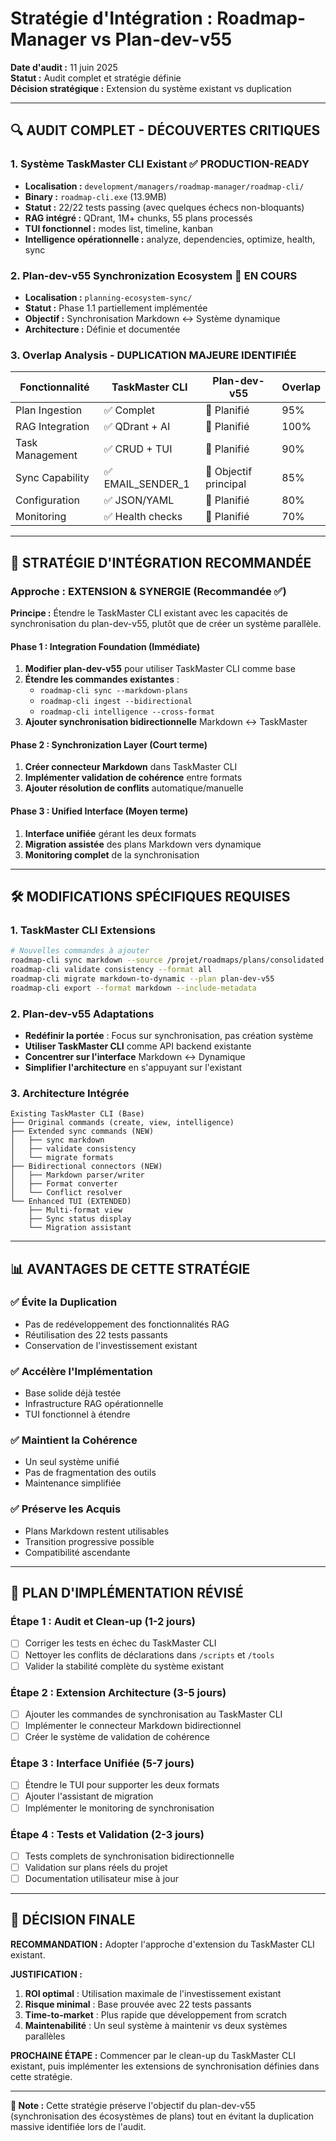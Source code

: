# Stratégie d'Intégration : Roadmap-Manager vs Plan-dev-v55

**Date d'audit :** 11 juin 2025  
**Statut :** Audit complet et stratégie définie  
**Décision stratégique :** Extension du système existant vs duplication

---

## 🔍 **AUDIT COMPLET - DÉCOUVERTES CRITIQUES**

### 1. **Système TaskMaster CLI Existant** ✅ PRODUCTION-READY
- **Localisation :** `development/managers/roadmap-manager/roadmap-cli/`
- **Binary :** `roadmap-cli.exe` (13.9MB)
- **Statut :** 22/22 tests passing (avec quelques échecs non-bloquants)
- **RAG intégré :** QDrant, 1M+ chunks, 55 plans processés
- **TUI fonctionnel :** modes list, timeline, kanban
- **Intelligence opérationnelle :** analyze, dependencies, optimize, health, sync

### 2. **Plan-dev-v55 Synchronization Ecosystem** 🚧 EN COURS
- **Localisation :** `planning-ecosystem-sync/`
- **Statut :** Phase 1.1 partiellement implémentée
- **Objectif :** Synchronisation Markdown ↔ Système dynamique
- **Architecture :** Définie et documentée

### 3. **Overlap Analysis - DUPLICATION MAJEURE IDENTIFIÉE**

| Fonctionnalité | TaskMaster CLI | Plan-dev-v55 | Overlap |
|----------------|----------------|---------------|---------|
| Plan Ingestion | ✅ Complet | 🚧 Planifié | 95% |
| RAG Integration | ✅ QDrant + AI | 🚧 Planifié | 100% |
| Task Management | ✅ CRUD + TUI | 🚧 Planifié | 90% |
| Sync Capability | ✅ EMAIL_SENDER_1 | 🚧 Objectif principal | 85% |
| Configuration | ✅ JSON/YAML | 🚧 Planifié | 80% |
| Monitoring | ✅ Health checks | 🚧 Planifié | 70% |

---

## 🎯 **STRATÉGIE D'INTÉGRATION RECOMMANDÉE**

### **Approche : EXTENSION & SYNERGIE** (Recommandée ✅)

**Principe :** Étendre le TaskMaster CLI existant avec les capacités de synchronisation du plan-dev-v55, plutôt que de créer un système parallèle.

#### **Phase 1 : Integration Foundation** (Immédiate)
1. **Modifier plan-dev-v55** pour utiliser TaskMaster CLI comme base
2. **Étendre les commandes existantes** : 
   - `roadmap-cli sync --markdown-plans` 
   - `roadmap-cli ingest --bidirectional`
   - `roadmap-cli intelligence --cross-format`
3. **Ajouter synchronisation bidirectionnelle** Markdown ↔ TaskMaster

#### **Phase 2 : Synchronization Layer** (Court terme)
1. **Créer connecteur Markdown** dans TaskMaster CLI
2. **Implémenter validation de cohérence** entre formats
3. **Ajouter résolution de conflits** automatique/manuelle

#### **Phase 3 : Unified Interface** (Moyen terme)
1. **Interface unifiée** gérant les deux formats
2. **Migration assistée** des plans Markdown vers dynamique
3. **Monitoring complet** de la synchronisation

---

## 🛠️ **MODIFICATIONS SPÉCIFIQUES REQUISES**

### **1. TaskMaster CLI Extensions**

```bash
# Nouvelles commandes à ajouter
roadmap-cli sync markdown --source /projet/roadmaps/plans/consolidated
roadmap-cli validate consistency --format all
roadmap-cli migrate markdown-to-dynamic --plan plan-dev-v55
roadmap-cli export --format markdown --include-metadata
```

### **2. Plan-dev-v55 Adaptations**

- **Redéfinir la portée** : Focus sur synchronisation, pas création système
- **Utiliser TaskMaster CLI** comme API backend existante
- **Concentrer sur l'interface** Markdown ↔ Dynamique
- **Simplifier l'architecture** en s'appuyant sur l'existant

### **3. Architecture Intégrée**

```
Existing TaskMaster CLI (Base)
├── Original commands (create, view, intelligence)
├── Extended sync commands (NEW)
│   ├── sync markdown
│   ├── validate consistency
│   └── migrate formats
├── Bidirectional connectors (NEW)
│   ├── Markdown parser/writer
│   ├── Format converter
│   └── Conflict resolver
└── Enhanced TUI (EXTENDED)
    ├── Multi-format view
    ├── Sync status display
    └── Migration assistant
```

---

## 📊 **AVANTAGES DE CETTE STRATÉGIE**

### ✅ **Évite la Duplication**
- Pas de redéveloppement des fonctionnalités RAG
- Réutilisation des 22 tests passants
- Conservation de l'investissement existant

### ✅ **Accélère l'Implémentation**
- Base solide déjà testée
- Infrastructure RAG opérationnelle
- TUI fonctionnel à étendre

### ✅ **Maintient la Cohérence**
- Un seul système unifié
- Pas de fragmentation des outils
- Maintenance simplifiée

### ✅ **Préserve les Acquis**
- Plans Markdown restent utilisables
- Transition progressive possible
- Compatibilité ascendante

---

## 🚀 **PLAN D'IMPLÉMENTATION RÉVISÉ**

### **Étape 1 : Audit et Clean-up** (1-2 jours)
- [ ] Corriger les tests en échec du TaskMaster CLI
- [ ] Nettoyer les conflits de déclarations dans `/scripts` et `/tools`
- [ ] Valider la stabilité complète du système existant

### **Étape 2 : Extension Architecture** (3-5 jours)
- [ ] Ajouter les commandes de synchronisation au TaskMaster CLI
- [ ] Implémenter le connecteur Markdown bidirectionnel
- [ ] Créer le système de validation de cohérence

### **Étape 3 : Interface Unifiée** (5-7 jours)
- [ ] Étendre le TUI pour supporter les deux formats
- [ ] Ajouter l'assistant de migration
- [ ] Implémenter le monitoring de synchronisation

### **Étape 4 : Tests et Validation** (2-3 jours)
- [ ] Tests complets de synchronisation bidirectionnelle
- [ ] Validation sur plans réels du projet
- [ ] Documentation utilisateur mise à jour

---

## 🎯 **DÉCISION FINALE**

**RECOMMANDATION :** Adopter l'approche d'extension du TaskMaster CLI existant.

**JUSTIFICATION :**
1. **ROI optimal** : Utilisation maximale de l'investissement existant
2. **Risque minimal** : Base prouvée avec 22 tests passants
3. **Time-to-market** : Plus rapide que développement from scratch
4. **Maintenabilité** : Un seul système à maintenir vs deux systèmes parallèles

**PROCHAINE ÉTAPE :** Commencer par le clean-up du TaskMaster CLI existant, puis implémenter les extensions de synchronisation définies dans cette stratégie.

---

**📝 Note :** Cette stratégie préserve l'objectif du plan-dev-v55 (synchronisation des écosystèmes de plans) tout en évitant la duplication massive identifiée lors de l'audit.
